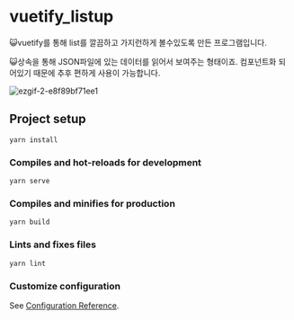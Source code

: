 # vuetify_listup

😺vuetify를 통해 list를 깔끔하고 가지런하게 볼수있도록 만든 프로그램입니다. 

😺상속을 통해 JSON파일에 있는 데이터를 읽어서 보여주는 형태이죠. 컴포넌트화 되어있기 때문에 추후 편하게 사용이 가능합니다.

![ezgif-2-e8f89bf71ee1](https://user-images.githubusercontent.com/52379503/134331838-1a2f0c3c-ff03-41be-9530-154a5237f8bb.gif)


## Project setup
```
yarn install
```

### Compiles and hot-reloads for development
```
yarn serve
```

### Compiles and minifies for production
```
yarn build
```

### Lints and fixes files
```
yarn lint
```

### Customize configuration
See [Configuration Reference](https://cli.vuejs.org/config/).

